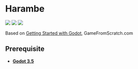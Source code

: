 # Harambe

![](https://img.shields.io/github/repo-size/timburr1/harambe)
![](https://img.shields.io/github/contributors/timburr1/harambe)
![](https://img.shields.io/github/last-commit/timburr1/harambe)

Based on [Getting Started with Godot](https://devga.me/tutorials/godot2d/), GameFromScratch.com

## Prerequisite
* [**Godot 3.5**](https://godotengine.org/download) 